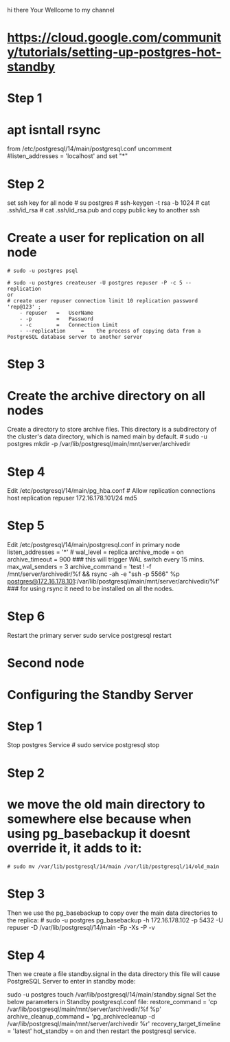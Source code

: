 hi there Your Wellcome to my channel
# https://cloud.google.com/community/tutorials/setting-up-postgres-hot-standby
# Step 1
# apt isntall rsync

from /etc/postgresql/14/main/postgresql.conf
uncomment #listen_addresses = 'localhost'
and set "*"



# Step 2
set ssh key for all node
    # su postgres
    # ssh-keygen -t rsa -b 1024
    # cat .ssh/id_rsa
    # cat .ssh/id_rsa.pub
and copy public key to another ssh 

# Create a user for replication on all node
    # sudo -u postgres psql

    # sudo -u postgres createuser -U postgres repuser -P -c 5 --replication
    or
    # create user repuser connection limit 10 replication password 'rep@123' ;
        - repuser   =   UserName
        - -p        =   Password
        - -c        =   Connection Limit
        - --replication     =    the process of copying data from a PostgreSQL database server to another server
# Step 3
# Create the archive directory on all nodes
Create a directory to store archive files. This directory is a subdirectory of the cluster's data directory, which is named main by default.
    # sudo -u postgres mkdir -p /var/lib/postgresql/main/mnt/server/archivedir



# Step 4
Edit /etc/postgresql/14/main/pg_hba.conf
    # Allow replication connections
    host     replication     repuser         172.16.178.101/24        md5


# Step 5
Edit /etc/postgresql/14/main/postgresql.conf in primary node
    listen_addresses = '*'              #
    wal_level = replica
    archive_mode = on
    archive_timeout = 900       ### this will trigger WAL switch every 15 mins.
    max_wal_senders = 3
    archive_command = 'test ! -f /mnt/server/archivedir/%f && rsync  -ah -e "ssh -p 5566" %p postgres@172.16.178.101:/var/lib/postgresql/main/mnt/server/archivedir/%f'  ### for using rsync it need to be installed on all the nodes.

# Step 6
Restart the primary server
    sudo service postgresql restart
# Second node
# Configuring the Standby Server
# Step 1
Stop postgres Service
    # sudo service postgresql stop

# Step 2
# we move the old main directory to somewhere else because when using pg_basebackup it doesnt override it, it adds to it:
    # sudo mv /var/lib/postgresql/14/main /var/lib/postgresql/14/old_main

# Step 3
Then we use the pg_basebackup to copy over the main data directories to the replica:
    # sudo -u postgres pg_basebackup -h 172.16.178.102 -p 5432 -U repuser -D /var/lib/postgresql/14/main  -Fp -Xs -P -v

# Step 4
Then we create a file standby.signal in the data directory this file will cause PostgreSQL Server to enter in standby mode:

sudo -u postgres touch /var/lib/postgresql/14/main/standby.signal
Set the below parameters in Standby postgresql.conf file:
restore_command = 'cp /var/lib/postgresql/main/mnt/server/archivedir/%f %p'
archive_cleanup_command = 'pg_archivecleanup -d /var/lib/postgresql/main/mnt/server/archivedir %r'
recovery_target_timeline = 'latest'
hot_standby = on
and then restart the postgresql service.